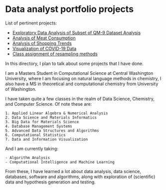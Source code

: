 # Data analyst portfolio projects


List of pertinent projects:
* [Exploratory Data Analysis of Subset of QM-9 Dataset Analysis](githublinktofile)
* [Analysis of Meat Consumption](githublinktofolder)
* [Analysis of Shopping Trends](githublinktofolder)
* [Visualization of COVID-19 Data](githublinktofolder)
* [Class assignment of resampling methods](./ResamplingJackknifeVsBootstrap.pdf)


In this directory, I plan to talk about some projects that I have done.


I am a Masters Student in Computational Science at Central Washington University, where I am focusing on natural language methods in chemistry, I also have a MS in theoretical and computational chemistry from University of Washington.

I have taken quite a few classes in the realm of Data Science, Chemistry, and Computer Science. Of note these are:

	1. Applied Linear Algebra & Numerical Analysis
	2. Data Science and Materials Informatics
	3. Big Data for Materials Science
	4. Database Management Systems
	5. Advanced Data Structures and Algorithms
	6. Computational Statistics
	7. Data and Information Visualization


And I am currently taking:

	- Algorithm Analysis
	- Computational Intelligence and Machine Learning

From these, I have learned a lot about data analysis, data science, databases, software and algorithms, along with exploration of (scientific) data and hypothesis generation and testing.

